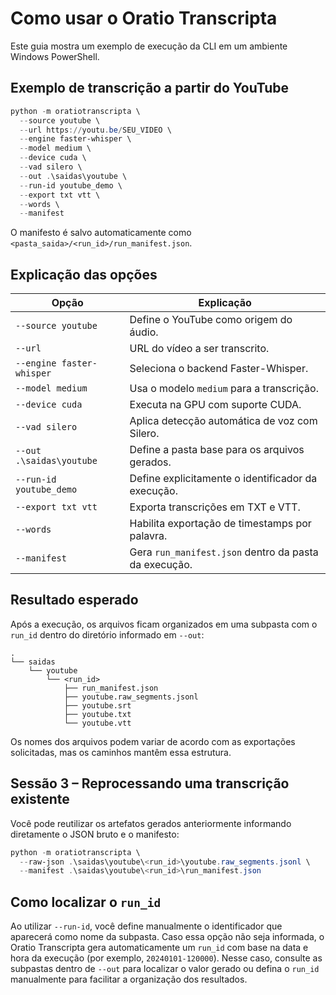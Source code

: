 # Como usar o Oratio Transcripta

Este guia mostra um exemplo de execução da CLI em um ambiente Windows PowerShell.

## Exemplo de transcrição a partir do YouTube

```powershell
python -m oratiotranscripta \
  --source youtube \
  --url https://youtu.be/SEU_VIDEO \
  --engine faster-whisper \
  --model medium \
  --device cuda \
  --vad silero \
  --out .\saidas\youtube \
  --run-id youtube_demo \
  --export txt vtt \
  --words \
  --manifest
```

O manifesto é salvo automaticamente como `<pasta_saida>/<run_id>/run_manifest.json`.

## Explicação das opções

| Opção | Explicação |
| --- | --- |
| `--source youtube` | Define o YouTube como origem do áudio. |
| `--url` | URL do vídeo a ser transcrito. |
| `--engine faster-whisper` | Seleciona o backend Faster-Whisper. |
| `--model medium` | Usa o modelo `medium` para a transcrição. |
| `--device cuda` | Executa na GPU com suporte CUDA. |
| `--vad silero` | Aplica detecção automática de voz com Silero. |
| `--out .\saidas\youtube` | Define a pasta base para os arquivos gerados. |
| `--run-id youtube_demo` | Define explicitamente o identificador da execução. |
| `--export txt vtt` | Exporta transcrições em TXT e VTT. |
| `--words` | Habilita exportação de timestamps por palavra. |
| `--manifest` | Gera `run_manifest.json` dentro da pasta da execução. |

## Resultado esperado

Após a execução, os arquivos ficam organizados em uma subpasta com o `run_id` dentro do diretório informado em `--out`:

```
.
└── saidas
    └── youtube
        └── <run_id>
            ├── run_manifest.json
            ├── youtube.raw_segments.jsonl
            ├── youtube.srt
            ├── youtube.txt
            └── youtube.vtt
```

Os nomes dos arquivos podem variar de acordo com as exportações solicitadas, mas os caminhos mantêm essa estrutura.

## Sessão 3 – Reprocessando uma transcrição existente

Você pode reutilizar os artefatos gerados anteriormente informando diretamente o JSON bruto e o manifesto:

```powershell
python -m oratiotranscripta \
  --raw-json .\saidas\youtube\<run_id>\youtube.raw_segments.jsonl \
  --manifest .\saidas\youtube\<run_id>\run_manifest.json
```

## Como localizar o `run_id`

Ao utilizar `--run-id`, você define manualmente o identificador que aparecerá como nome da subpasta. Caso essa opção não seja informada, o Oratio Transcripta gera automaticamente um `run_id` com base na data e hora da execução (por exemplo, `20240101-120000`). Nesse caso, consulte as subpastas dentro de `--out` para localizar o valor gerado ou defina o `run_id` manualmente para facilitar a organização dos resultados.
